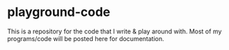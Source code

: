 # playground-code
This is a repository for the code that I write & play around with. Most of my programs/code will be posted here for documentation.
